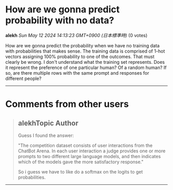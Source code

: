 # How are we gonna predict probability with no data?

**alekh** *Sun May 12 2024 14:13:23 GMT+0900 (日本標準時)* (0 votes)

How are we gonna predict the probability when we have no training data with probabilities that makes sense. The training data is comprised of 1-hot vectors assigning 100% probability to one of the outcomes. That must clearly be wrong. I don't understand what the training set represents. Does it represent the preference of one particular human? Of a random human? If so, are there multiple rows with the same prompt and responses for different people?



---

 # Comments from other users

> ## alekhTopic Author
> 
> Guess I found the answer:
> 
> "The competition dataset consists of user interactions from the ChatBot Arena. In each user interaction a judge provides one or more prompts to two different large language models, and then indicates which of the models gave the more satisfactory response."
> 
> So i guess we have to like do a softmax on the logits to get probabilities.
> 
> 
> 


---

